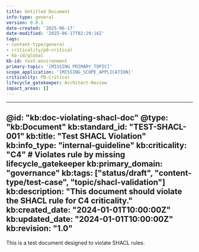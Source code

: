 ```yaml
---
title: Untitled Document
info-type: general
version: 0.0.1
date-created: '2025-06-17'
date-modified: '2025-06-17T02:29:16Z'
tags:
- content-type/general
- criticality/p0-critical
- kb-id/global
kb-id: test-environment
primary-topic: '[MISSING_PRIMARY_TOPIC]'
scope_application: '[MISSING_SCOPE_APPLICATION]'
criticality: P0-Critical
lifecycle_gatekeeper: Architect-Review
impact_areas: []
---
```

---
@id: "kb:doc-violating-shacl-doc"
@type: "kb:Document"
kb:standard_id: "TEST-SHACL-001"
kb:title: "Test SHACL Violation"
kb:info_type: "internal-guideline"
kb:criticality: "C4" # Violates rule by missing lifecycle_gatekeeper
kb:primary_domain: "governance"
kb:tags: ["status/draft", "content-type/test-case", "topic/shacl-validation"]
kb:description: "This document should violate the SHACL rule for C4 criticality."
kb:created_date: "2024-01-01T10:00:00Z"
kb:updated_date: "2024-01-01T10:00:00Z"
kb:revision: "1.0"
---
This is a test document designed to violate SHACL rules.
